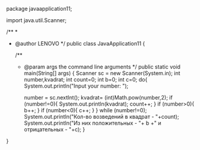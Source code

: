 package javaapplication11;

import java.util.Scanner;

/**
 *
 * @author LENOVO
 */
public class JavaApplication11 {

    /**
     * @param args the command line arguments
     */
    public static void main(String[] args) {
       Scanner sc = new Scanner(System.in);
        int number,kvadrat;
        int count=0;
        int b=0;
        int c=0;
       do{
        System.out.println("Input your number: ");

        number = sc.nextInt();
        kvadrat= (int)Math.pow(number,2);
           if (number!=0){
               System.out.println(kvadrat);
               count++;
           }
           if (number>0){
            b++;
           }
           if (number<0){
               c++;
           }
       }
       while (number!=0);
        System.out.println("Кол-во возведений в квадрат - "+count);
        System.out.println("Из них положительных - "+ b +" и отрицательных - "+c);
    }

}
